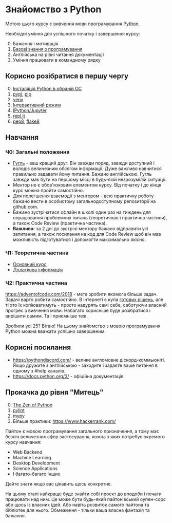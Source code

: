 # Знайомство з Python

Метою цього курсу є вивчення мови програмування [Python](https://www.python.org/).

Необхідні уміння для успішного початку і завершення курсу:

0. Бажання і мотивація
0. [Базові знання з програмування](https://programming.kr.ua)
0. Англійська на рівні читання документації
0. Уміння працювати в командному рядку

## Корисно розібратися в першу чергу

0. [Інсталяція Python в обраній ОС](https://wiki.python.org/moin/BeginnersGuide/Download)
0. [pypi](https://pypi.org/), [pip](https://pip.pypa.io/en/stable/)
0. [venv](https://docs.python.org/3/library/venv.html)
0. [Інтерактивний режим](https://docs.python.org/3/tutorial/interpreter.html#interactive-mode)
0. [IPython/Jupyter](https://jupyter.org/try)
0. [repl.it](https://repl.it/)
0. [pep8](https://www.python.org/dev/peps/pep-0008/), [flake8](https://flake8.pycqa.org/en/latest/)

## Навчання

### Ч0: Загальні положення

* [Гугль](http://www.google.com) - ваш кращий друг. Він завжди поряд, завжди доступний і володіє величезним обсягом інформації. Дуже важливо навчитися правильно задавати йому питання. Бажано англійською. Гугль завжди має бути на першому місці в будь-якій незрозумілій ситуації.
* Ментор не є обов'язковим елементом курсу. Від початку і до кінця курс можна пройти самостійно. 
* Для полегшення взаємодії з ментором - всю практичну роботу бажано вести в особистому загальнодоступному репозиторії на github.com.
* Бажано зустрічатися офлайн в школі один раз на тиждень для опрацювання проблемних питань (теоретичная і практична частини), а також Code Review (практична частина).
* **Важливо:** за 2 дні до зустрічі ментору бажано відправити усі запитання, а також посилання на код для Code Review щоб він мав можливість підготуватися і допомогти максимально якісно.

### Ч1: Теоретична частина

* [Основний курс](https://www.learnpython.org/en/Welcome)
* [Додаткова інформація](https://docs.python.org/3/tutorial/index.html)

### Ч2: Практична частина
        
https://adventofcode.com/2018 - мета зробити якомога більше задач. Задачі варто робити самостійно. В інтернеті є купа [готових рішень](https://github.com/diraven/adventofcode/tree/master/year2018), але ті хто їх копіюватимуть - просто надурять самі себе, саботуючи власний прогрес з вивчення мови. Набагато корисніше буде розібратися і вирішити самим. Та і приємніше теж.

Зробили усі 25? Вітаю! На цьому знайомство з мовою програмування Python можна вважати успішно завершеним.

## Корисні посилання

* https://pythondiscord.com/ - велике англомовне діскорд-коммьюніті. Якщо дружите з англійською - заходите і задаєте ваше питання в одному з #help каналів.
* https://docs.python.org/3/ - офіційна документація.

## Прокачка до рівня "Митець"

0. [The Zen of Python](https://www.python.org/dev/peps/pep-0020/)
0. [pylint](https://www.pylint.org/)
0. [mypy](http://mypy-lang.org/)
0. Більше практики: https://www.hackerrank.com/

Пайтон є мовою програмування загального призначення, а тому має безліч величезних сфер застосування, кожна з яких потребує окремого курсу навчання:

* Web Backend
* Machine Learning
* Desktop Development
* Science Applications
* І багато-багато інших

Дайте знати якщо вас цікавить щось конкретне.

На цьому етапі найкраще буде знайти собі проект до вподоби і почати працювати над ним. Це може бути будь-який пайтонівський оупен-сорс або щось із власних ідей. Або навіть розвиток самого пайтона та бібліотек для нього. Обмеження - тільки ваша власна фантазія та бажання.
